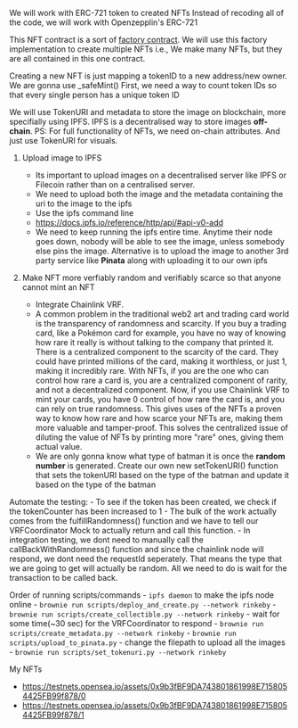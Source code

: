We will work with ERC-721 token to created NFTs
Instead of recoding all of the code, we will work with Openzepplin's ERC-721

This NFT contract is a sort of [factory contract](https://research.csiro.au/blockchainpatterns/general-patterns/contract-structural-patterns/factory-contract/). We will use this factory implementation to create multiple NFTs i.e., We make many NFTs, but they are all contained in this one contract.

Creating a new NFT is just mapping a tokenID to a new address/new owner.
We are gonna use _safeMint()
First, we need a way to count token IDs so that every single person has a unique token ID

We will use TokenURI and metadata to store the image on blockchain, more specifially using IPFS. IPFS is a decentralised way to store images **off-chain**.
PS: For full functionality of NFTs, we need on-chain attributes. And just use TokenURI for visuals.

1) Upload image to IPFS
    - Its important to upload images on a decentralised server like IPFS or Filecoin rather than on a centralised server.
    - We need to upload both the image and the metadata containing the uri to the image to the ipfs
    - Use the ipfs command line
    - <https://docs.ipfs.io/reference/http/api/#api-v0-add>
    - We need to keep running the ipfs entire time. Anytime their node goes down, nobody will be able to see the image, unless somebody else pins the image. Alternative is to upload the image to another 3rd party service like **Pinata** along with uploading it to our own ipfs

2) Make NFT more verfiably random and verifiably scarce so that anyone cannot mint an NFT
    - Integrate Chainlink VRF.
    - A common problem in the traditional web2 art and trading card world is the transparency of randomness and scarcity.
    If you buy a trading card, like a Pokémon card for example, you have no way of knowing how rare it really is without talking to the company that printed it. There is a centralized component to the scarcity of the card. They could have printed millions of the card, making it worthless, or just 1, making it incredibly rare.
    With NFTs, if you are the one who can control how rare a card is, you are a centralized component of rarity, and not a decentralized component.
    Now, if you use Chainlink VRF to mint your cards, you have 0 control of how rare the card is, and you can rely on true randomness. This gives uses of the NFTs a proven way to know how rare and how scarce your NFTs are, making them more valuable and tamper-proof.
    This solves the centralized issue of diluting the value of NFTs by printing more "rare" ones, giving them actual value.
    - We are only gonna know what type of batman it is once the **random number** is generated. Create our own new setTokenURI() function that sets the tokenURI based on the type of the batman and update it based on the type of the batman

Automate the testing:
    - To see if the token has been created, we check if the tokenCounter has been increased to 1
    - The bulk of the work actually comes from the fulfillRandomness() function and we have to tell our VRFCoordinator Mock to actually return and call this function.
    - In integration testing, we dont need to manually call the callBackWithRandomness() function and since the chainlink node will respond, we dont need the requestId seperately. That means the type that we are going to get will actually be random. All we need to do is wait for the transaction to be called back.

Order of running scripts/commands
    - `ipfs daemon` to make the ipfs node online
    - `brownie run scripts/deploy_and_create.py --network rinkeby`
    - `brownie run scripts/create_collectible.py --network rinkeby`
        - wait for some time(~30 sec) for the VRFCoordinator to respond
    - `brownie run scripts/create_metadata.py --network rinkeby`
    - `brownie run scripts/upload_to_pinata.py`
        - change the filepath to upload all the images
    - `brownie run scripts/set_tokenuri.py --network rinkeby`

My NFTs
- https://testnets.opensea.io/assets/0x9b3fBF9DA743801861998E7158054425FB99f878/0
- https://testnets.opensea.io/assets/0x9b3fBF9DA743801861998E7158054425FB99f878/1

